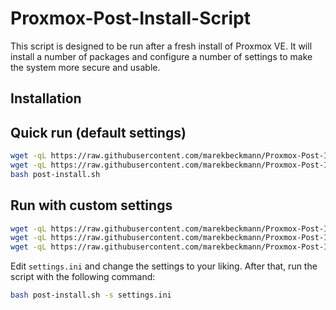 # Proxmox-Post-Install-Script

This script is designed to be run after a fresh install of Proxmox VE. It will install a number of packages and configure a number of settings to make the system more secure and usable.

## Installation

## Quick run (default settings)

```bash
wget -qL https://raw.githubusercontent.com/marekbeckmann/Proxmox-Post-Install-Script/main/config.ini && \
wget -qL https://raw.githubusercontent.com/marekbeckmann/Proxmox-Post-Install-Script/main/post-install.sh &&\
bash post-install.sh
```

## Run with custom settings

```bash
wget -qL https://raw.githubusercontent.com/marekbeckmann/Proxmox-Post-Install-Script/main/config.ini && \
wget -qL https://raw.githubusercontent.com/marekbeckmann/Proxmox-Post-Install-Script/main/settings.ini && \
wget -qL https://raw.githubusercontent.com/marekbeckmann/Proxmox-Post-Install-Script/main/post-install.sh
```

Edit `settings.ini` and change the settings to your liking. After that, run the script with the following command:

```bash
bash post-install.sh -s settings.ini
```

